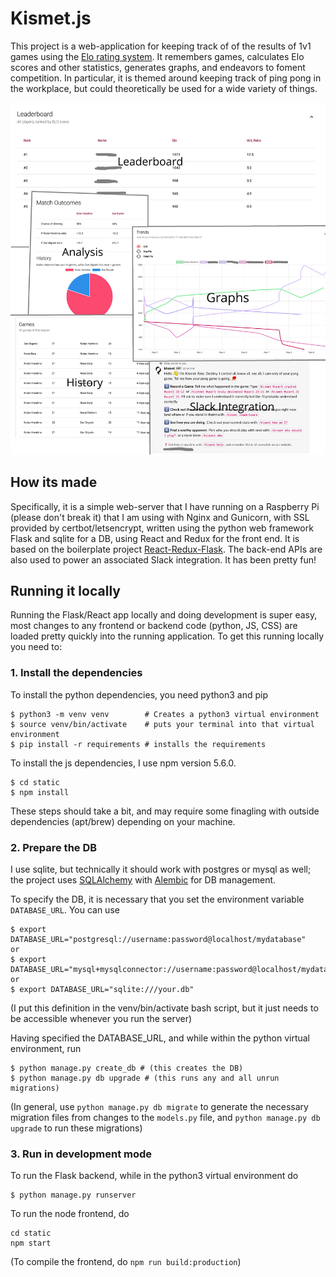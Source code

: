 # Kismet.js

This project is a web-application for keeping track of of the results of 1v1 games using the [Elo rating system](https://en.wikipedia.org/wiki/Elo_rating_system). It remembers games, calculates Elo scores and other statistics, generates graphs, and endeavors to foment competition.
In particular, it is themed around keeping track of ping pong in the workplace, but could theoretically be used for a wide variety of things.

![List of features include leaderboard, game list, analysis, graphs, and a slack integration](https://raw.githubusercontent.com/digitaltembo/kismet/master/static/Features.jpg)
## How its made

Specifically, it is a simple web-server that I have running on a Raspberry Pi (please don't break it) that I am using with Nginx and Gunicorn, with SSL provided by certbot/letsencrypt, written using the python web framework Flask and sqlite for a DB, using React and Redux for the front end. It is based on the boilerplate project [React-Redux-Flask](https://github.com/dternyak/React-Redux-Flask). The back-end APIs are also used to power an associated Slack integration. It has been pretty fun!

## Running it locally

Running the Flask/React app locally and doing development is super easy, most changes to any frontend or backend code (python, JS, CSS) are loaded pretty quickly into the running application. To get this running locally you need to:

### 1. Install the dependencies

To install the python dependencies, you need python3 and pip
```
$ python3 -m venv venv        # Creates a python3 virtual environment
$ source venv/bin/activate    # puts your terminal into that virtual environment
$ pip install -r requirements # installs the requirements
```
To install the js dependencies, I use npm version 5.6.0.
``` 
$ cd static
$ npm install
```

These steps should take a bit, and may require some finagling with outside dependencies (apt/brew) depending on your machine.

### 2. Prepare the DB

I use sqlite, but technically it should work with postgres or mysql as well; the project uses [SQLAlchemy](https://www.sqlalchemy.org/) with [Alembic](https://alembic.sqlalchemy.org/en/latest/) for DB management.

To specify the DB, it is necessary that you set the environment variable `DATABASE_URL`. You can use 
```
$ export DATABASE_URL="postgresql://username:password@localhost/mydatabase"
or
$ export DATABASE_URL="mysql+mysqlconnector://username:password@localhost/mydatabase"
or
$ export DATABASE_URL="sqlite:///your.db"
```
(I put this definition in the venv/bin/activate bash script, but it just needs to be accessible whenever you run the server)

Having specified the DATABASE_URL, and while within the python virtual environment, run 
```
$ python manage.py create_db # (this creates the DB)
$ python manage.py db upgrade # (this runs any and all unrun migrations)
```

(In general, use `python manage.py db migrate` to generate the necessary migration files from changes to the `models.py` file, and `python manage.py db upgrade` to run these migrations)

### 3. Run in development mode

To run the Flask backend, while in the python3 virtual environment do
```
$ python manage.py runserver
```

To run the node frontend, do
```
cd static
npm start
```

(To compile the frontend, do `npm run build:production`) 
